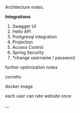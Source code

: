 Architecture notes:

**Integrations**

1. Swagger UI
2. Hello API
3. Postgresql integration
4. Projection
5. Access Control
6. Spring Security
7. *change username / password

further optimization notes

corretto 

docker image 

each user can rate website once

__

